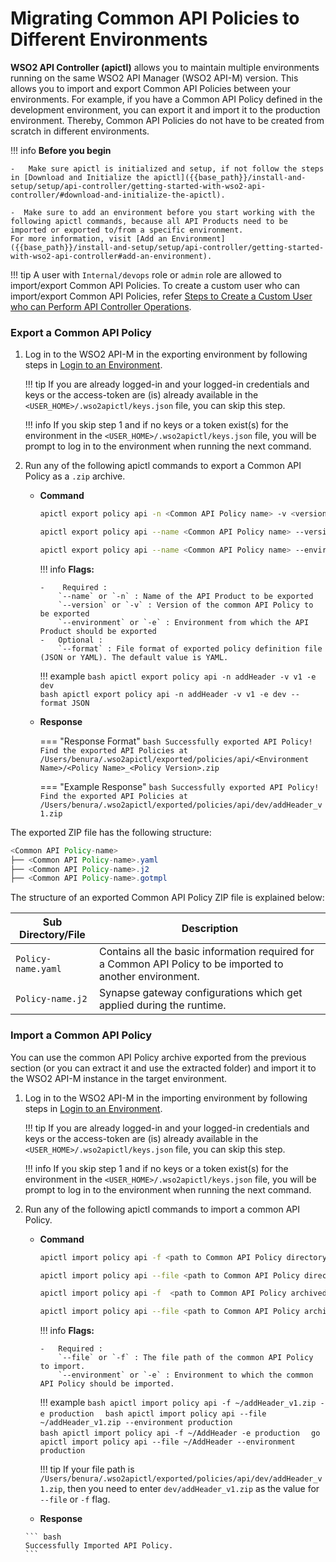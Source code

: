 # Migrating Common API Policies to Different Environments

**WSO2 API Controller (apictl)** allows you to maintain multiple environments running on the same WSO2 API Manager (WSO2 API-M) version. This allows you to import and export Common API Policies between your environments. For example, if you have a Common API Policy defined in the development environment, you can export it and import it to the production environment. Thereby, Common API Policies do not have to be created from scratch in different environments.

!!! info
    **Before you begin** 

    -   Make sure apictl is initialized and setup, if not follow the steps in [Download and Initialize the apictl]({{base_path}}/install-and-setup/setup/api-controller/getting-started-with-wso2-api-controller/#download-and-initialize-the-apictl).

    -  Make sure to add an environment before you start working with the following apictl commands, because all API Products need to be imported or exported to/from a specific environment.      
    For more information, visit [Add an Environment]({{base_path}}/install-and-setup/setup/api-controller/getting-started-with-wso2-api-controller#add-an-environment).

!!! tip
    A user with `Internal/devops` role or `admin` role are allowed to import/export Common API Policies. To create a custom user who can import/export Common API Policies, refer [Steps to Create a Custom User who can Perform API Controller Operations]({{base_path}}/install-and-setup/setup/api-controller/advanced-topics/creating-custom-users-to-perform-api-controller-operations/#steps-to-create-a-custom-user-who-can-perform-api-controller-operations).

### Export a Common API Policy

1.  Log in to the WSO2 API-M in the exporting environment by following steps in [Login to an Environment]({{base_path}}/install-and-setup/setup/api-controller/getting-started-with-wso2-api-controller#login-to-an-environment).  
    
    !!! tip
        If you are already logged-in and your logged-in credentials and keys or the access-token are (is) already available in the `<USER_HOME>/.wso2apictl/keys.json` file, you can skip this step. 

    !!! info
        If you skip step 1 and if no keys or a token exist(s) for the environment in the `<USER_HOME>/.wso2apictl/keys.json` file, you will be prompt to log in to the environment when running the next command.

2.  Run any of the following apictl commands to export a Common API Policy as a `.zip` archive.  

    -   **Command**
     
        ```bash
        apictl export policy api -n <Common API Policy name> -v <version> -e <environment>  
        ``` 
        ```bash
        apictl export policy api --name <Common API Policy name> --version <version> --environment <environment>  
        ```
        ```bash
        apictl export policy api --name <Common API Policy name> --environment <environment> --format <Policy Definition file format>
        ```

        !!! info
            **Flags:**  
            
            -    Required :  
                `--name` or `-n` : Name of the API Product to be exported   
                `--version` or `-v` : Version of the common API Policy to be exported       
                `--environment` or `-e` : Environment from which the API Product should be exported  
            -   Optional :  
                `--format` : File format of exported policy definition file (JSON or YAML). The default value is YAML.   

        !!! example
            ```bash
            apictl export policy api -n addHeader -v v1 -e dev
            ```          
            ```bash
            apictl export policy api -n addHeader -v v1 -e dev --format JSON
            ``` 

    -   **Response**

        === "Response Format"
            ``` bash
            Successfully exported API Policy!
            Find the exported API Policies at /Users/benura/.wso2apictl/exported/policies/api/<Environment Name>/<Policy Name>_<Policy Version>.zip
            ```

        === "Example Response"
            ``` bash
            Successfully exported API Policy!
            Find the exported API Policies at /Users/benura/.wso2apictl/exported/policies/api/dev/addHeader_v1.zip
            ```

The exported ZIP file has the following structure:

``` java
<Common API Policy-name>
├── <Common API Policy-name>.yaml
├── <Common API Policy-name>.j2
├── <Common API Policy-name>.gotmpl
```

The structure of an exported Common API Policy ZIP file is explained below:

<table>
    <thead>
        <tr class="header">
            <th>Sub Directory/File</th>
            <th>Description</th>
        </tr>
    </thead>
    <tbody>
        <tr class="odd">
            <td><code>Policy-name.yaml</code></td>
            <td>Contains all the basic information required for a Common API Policy to be imported to another environment.</td>
        </tr>
        <tr class="even">
            <td><code>Policy-name.j2</code></td>
            <td>Synapse gateway configurations which get applied during the runtime.</td>
        </tr>
    </tbody>
</table>

### Import a Common API Policy

You can use the common API Policy archive exported from the previous section (or you can extract it and use the extracted folder) and import it to the WSO2 API-M instance in the target environment. 

1.  Log in to the WSO2 API-M in the importing environment by following steps in [Login to an Environment]({{base_path}}/install-and-setup/setup/api-controller/getting-started-with-wso2-api-controller#login-to-an-environment).
    
    !!! tip
        If you are already logged-in and your logged-in credentials and keys or the access-token are (is) already available in the `<USER_HOME>/.wso2apictl/keys.json` file, you can skip this step. 

    !!! info
        If you skip step 1 and if no keys or a token exist(s) for the environment in the `<USER_HOME>/.wso2apictl/keys.json` file, you will be prompt to log in to the environment when running the next command.

2.  Run any of the following apictl commands to import a common API Policy.

    -   **Command**
        ``` bash
        apictl import policy api -f <path to Common API Policy directory> -e <environment> 
        ```
        ``` bash
        apictl import policy api --file <path to Common API Policy directory> --environment <environment>
        ```
        ``` bash
        apictl import policy api -f  <path to Common API Policy archived file> -e <environment> 
        ```
        ``` bash
        apictl import policy api --file <path to Common API Policy archived file> --environment <environment>
        ```

        !!! info
            **Flags:**  
            
            -   Required :  
                `--file` or `-f` : The file path of the common API Policy to import.  
                `--environment` or `-e` : Environment to which the common API Policy should be imported.

        !!! example
            ```bash
            apictl import policy api -f ~/addHeader_v1.zip -e production 
            ```
            ```bash
            apictl import policy api --file ~/addHeader_v1.zip --environment production
            ```   
            ```bash
            apictl import policy api -f ~/AddHeader -e production 
            ``` 
            ``` go
            apictl import policy api --file ~/AddHeader --environment production 
            ```

        !!! tip
            If your file path is `/Users/benura/.wso2apictl/exported/policies/api/dev/addHeader_v1.zip`, then you need to enter `dev/addHeader_v1.zip` as the value for `--file` or `-f` flag.
       
     -   **Response**
        
        ``` bash
        Successfully Imported API Policy.
        ```
